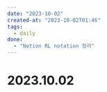 ```yaml
---
date: "2023-10-02"
created-at: "2023-10-02T01:46"
tags:
  - daily
done:
  - "Notion RL notation 정리"
---
```

# 2023.10.02
